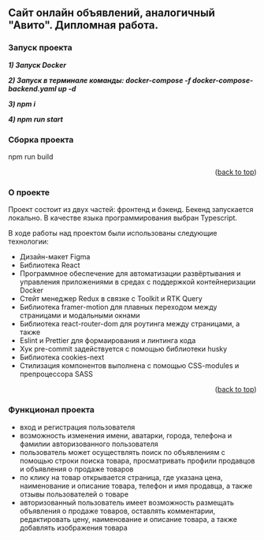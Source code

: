   ##  Сайт онлайн объявлений, аналогичный "Авито". Дипломная работа.

### Запуск проекта
***1) Запуск Docker***

***2) Запуск в терминале команды: docker-compose -f docker-compose-backend.yaml up -d***

***3) npm i***

***4) npm run start***



### Сборка проекта

npm run build


<p align="right">(<a href="#readme-top">back to top</a>)</p>



### О проекте

Проект состоит из двух частей: фронтенд и бэкенд. Бекенд запускается локально. В качестве языка программирования выбран Typescript.

В ходе работы над проектом были использованы следующие технологии:

* Дизайн-макет Figma
* Библиотека React
* Программное обеспечение для автоматизации развёртывания и управления приложениями в средах с поддержкой контейнеризации Docker
* Стейт менеджер Redux в связке с Toolkit и RTK Query
* Библиотека framer-motion для плавных переходом между страницами и модальными окнами
* Библиотека react-router-dom для роутинга между страницами, а также 
* Eslint и Prettier для формаирования и линтинга кода
* Хук pre-commit задействуется с помощью библиотеки husky 
* Библиотека cookies-next 
* Стилизация компонентов выполнена с помощью CSS-modules и препроцессора SASS


<p align="right">(<a href="#readme-top">back to top</a>)</p>

### Функционал проекта

* вход и регистрация пользователя
* возможность изменения имени, аватарки, города, телефона и фамилии авторизованного пользователя
* пользователь может осуществлять поиск по объявлениям с помощью строки поиска товара, просматривать профили продавцов и объявления о продаже товаров
* по клику на товар открывается страница, где указана цена, наименование и описание товара, телефон и имя продавца, а также отзывы пользователей о товаре
* авторизованный пользователь имеет возможность размещать объявления о продаже товаров, оставлять комментарии, редактировать цену, наименование и описание товара, а также добавлять изображения товара




